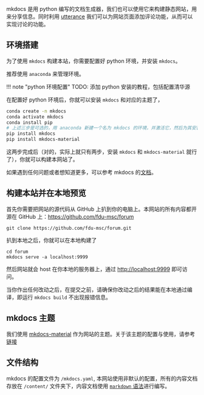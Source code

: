 
mkdocs 是用 python 编写的文档生成器，我们也可以使用它来构建静态网站，用来分享信息。同时利用 [utterance](https://github.com/utterance/utterances) 我们可以为网站页面添加评论功能，从而可以实现讨论的功能。

## 环境搭建

为了使用 `mkdocs` 构建本站，你需要配置好 python 环境，并安装 `mkdocs`。

推荐使用 `anaconda` 来管理环境。

!!! note "python 环境配置"
    TODO: 添加 python 安装的教程，包括配置清华源

在配置好 python 环境后，你就可以安装 `mkdocs` 和对应的主题了，

```bash
conda create -n mkdocs
conda activate mkdocs
conda install pip
# 上述三步是可选的，用 anaconda 新建一个名为 mkdocs 的环境，并激活它，然后为其安装 pip （ python 的包管理器）
pip install mkdocs
pip install mkdocs-material
```

这两步完成后（对的，实际上就只有两步，安装 `mkdocs` 和 `mkdocs-material` 就行了），你就可以构建本网站了。

如果遇到任何问题或者想知道更多，可以参考 mkdocs 的[文档](https://www.mkdocs.org/#installation)。

## 构建本站并在本地预览

首先你需要把网站的源代码从 GitHub 上扒到你的电脑上。本网站的所有内容都开源在 GitHub 上：https://github.com/fdu-msc/forum

```
git clone https://github.com/fdu-msc/forum.git
```

扒到本地之后，你就可以在本地构建了

```
cd forum
mkdocs serve -a localhost:9999
```

然后网站就会 host 在你本地的服务器上，通过 [http://localhost:9999](http://localhost:9999) 即可访问。

当你作出任何改动之后，在提交之前，请确保你改动之后的结果能在本地通过编译，即运行 `mkdocs build` 不出现报错信息。



## mkdocs 主题

我们使用 [mkdocs-material](https://squidfunk.github.io/mkdocs-material/) 作为网站的主题。关于该主题的配置与使用，请参考[链接](https://squidfunk.github.io/mkdocs-material/)

## 文件结构

mkdocs 的配置文件为 `/mkdocs.yaml`, 本网站使用非默认的配置，所有的内容文档存放在 `/content/` 文件夹下，内容文档使用 [`markdown` 语法]([$base_url$]/share/markdown)进行编写。


